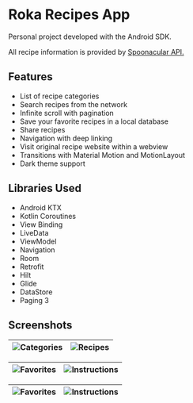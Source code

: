 # Roka Recipes App
Personal project developed with the Android SDK.

All recipe information is provided by [Spoonacular API.](https://spoonacular.com/food-api) 

## Features
- List of recipe categories
- Search recipes from the network
- Infinite scroll with pagination
- Save your favorite recipes in a local database
- Share recipes
- Navigation with deep linking
- Visit original recipe website within a webview
- Transitions with Material Motion and MotionLayout
- Dark theme support

## Libraries Used
- Android KTX
- Kotlin Coroutines
- View Binding
- LiveData
- ViewModel
- Navigation
- Room
- Retrofit
- Hilt
- Glide
- DataStore
- Paging 3
## Screenshots
| ![Categories](assets/screenshot_1.jpg) | ![Recipes](assets/screenshot_2.jpg) |
|----------|:-------------:|

| ![Favorites](assets/screenshot_3.jpg) | ![Instructions](assets/screenshot_4.jpg) |
|----------|:-------------:|

| ![Favorites](assets/screenshot_5.jpg) | ![Instructions](assets/screenshot_6.jpg) |
|----------|:-------------:|
